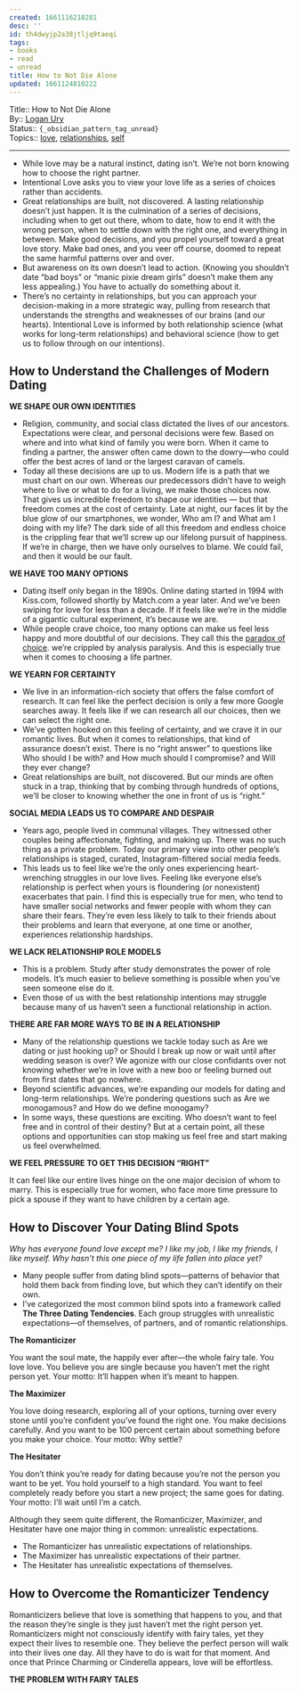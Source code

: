 ```yaml
---
created: 1661116218281
desc: ''
id: th4dwyjp2a38jtljq9taeqi
tags:
- books
- read
- unread
title: How to Not Die Alone
updated: 1661124810222
---
```

   
Title:: How to Not Die Alone   
By:: [Logan Ury](/not_created.md)   
Status:: `{_obsidian_pattern_tag_unread}`   
Topics:: [love](../../topics/love.md), [relationships](../../topics/relationships.md), [self](../../topics/self.md)   
   
   
---   
   
   
- While love may be a natural instinct, dating isn’t. We’re not born knowing how to choose the right partner.   
- Intentional Love asks you to view your love life as a series of choices rather than accidents.   
- Great relationships are built, not discovered. A lasting relationship doesn’t just happen. It is the culmination of a series of decisions, including when to get out there, whom to date, how to end it with the wrong person, when to settle down with the right one, and everything in between. Make good decisions, and you propel yourself toward a great love story. Make bad ones, and you veer off course, doomed to repeat the same harmful patterns over and over.   
- But awareness on its own doesn’t lead to action. (Knowing you shouldn’t date “bad boys” or “manic pixie dream girls” doesn’t make them any less appealing.) You have to actually do something about it.   
- There’s no certainty in relationships, but you can approach your decision-making in a more strategic way, pulling from research that understands the strengths and weaknesses of our brains (and our hearts). Intentional Love is informed by both relationship science (what works for long-term relationships) and behavioral science (how to get us to follow through on our intentions).   
   
## How to Understand the Challenges of Modern Dating   
   
**WE SHAPE OUR OWN IDENTITIES**   
   
   
- Religion, community, and social class dictated the lives of our ancestors. Expectations were clear, and personal decisions were few. Based on where and into what kind of family you were born. When it came to finding a partner, the answer often came down to the dowry—who could offer the best acres of land or the largest caravan of camels.   
- Today all these decisions are up to us. Modern life is a path that we must chart on our own. Whereas our predecessors didn’t have to weigh where to live or what to do for a living, we make those choices now. That gives us incredible freedom to shape our identities — but that freedom comes at the cost of certainty. Late at night, our faces lit by the blue glow of our smartphones, we wonder, Who am I? and What am I doing with my life? The dark side of all this freedom and endless choice is the crippling fear that we’ll screw up our lifelong pursuit of happiness. If we’re in charge, then we have only ourselves to blame. We could fail, and then it would be our fault.   
   
**WE HAVE TOO MANY OPTIONS**   
   
   
- Dating itself only began in the 1890s. Online dating started in 1994 with Kiss.com, followed shortly by Match.com a year later. And we’ve been swiping for love for less than a decade. If it feels like we’re in the middle of a gigantic cultural experiment, it’s because we are.   
- While people crave choice, too many options can make us feel less happy and more doubtful of our decisions. They call this the [paradox of choice](../../archive/paradox%20of%20choice.md). we’re crippled by analysis paralysis. And this is especially true when it comes to choosing a life partner.   
   
**WE YEARN FOR CERTAINTY**   
   
   
- We live in an information-rich society that offers the false comfort of research. It can feel like the perfect decision is only a few more Google searches away. It feels like if we can research all our choices, then we can select the right one.   
- We’ve gotten hooked on this feeling of certainty, and we crave it in our romantic lives. But when it comes to relationships, that kind of assurance doesn’t exist. There is no “right answer” to questions like Who should I be with? and How much should I compromise? and Will they ever change?   
- Great relationships are built, not discovered. But our minds are often stuck in a trap, thinking that by combing through hundreds of options, we’ll be closer to knowing whether the one in front of us is “right.”   
   
**SOCIAL MEDIA LEADS US TO COMPARE AND DESPAIR**   
   
   
- Years ago, people lived in communal villages. They witnessed other couples being affectionate, fighting, and making up. There was no such thing as a private problem. Today our primary view into other people’s relationships is staged, curated, Instagram-filtered social media feeds.   
- This leads us to feel like we’re the only ones experiencing heart-wrenching struggles in our love lives. Feeling like everyone else’s relationship is perfect when yours is floundering (or nonexistent) exacerbates that pain. I find this is especially true for men, who tend to have smaller social networks and fewer people with whom they can share their fears. They’re even less likely to talk to their friends about their problems and learn that everyone, at one time or another, experiences relationship hardships.   
   
**WE LACK RELATIONSHIP ROLE MODELS**   
   
   
- This is a problem. Study after study demonstrates the power of role models. It’s much easier to believe something is possible when you’ve seen someone else do it.   
- Even those of us with the best relationship intentions may struggle because many of us haven’t seen a functional relationship in action.   
   
**THERE ARE FAR MORE WAYS TO BE IN A RELATIONSHIP**   
   
   
- Many of the relationship questions we tackle today such as Are we dating or just hooking up? or Should I break up now or wait until after wedding season is over? We agonize with our close confidants over not knowing whether we’re in love with a new boo or feeling burned out from first dates that go nowhere.   
- Beyond scientific advances, we’re expanding our models for dating and long-term relationships. We’re pondering questions such as Are we monogamous? and How do we define monogamy?   
- In some ways, these questions are exciting. Who doesn’t want to feel free and in control of their destiny? But at a certain point, all these options and opportunities can stop making us feel free and start making us feel overwhelmed.   
   
**WE FEEL PRESSURE TO GET THIS DECISION “RIGHT”**   
   
It can feel like our entire lives hinge on the one major decision of whom to marry. This is especially true for women, who face more time pressure to pick a spouse if they want to have children by a certain age.   
   
## How to Discover Your Dating Blind Spots   
   
_Why has everyone found love except me? I like my job, I like my friends, I like myself. Why hasn’t this one piece of my life fallen into place yet?_   
   
   
- Many people suffer from dating blind spots—patterns of behavior that hold them back from finding love, but which they can’t identify on their own.   
- I’ve categorized the most common blind spots into a framework called **The Three Dating Tendencies**. Each group struggles with unrealistic expectations—of themselves, of partners, and of romantic relationships.   
   
**The Romanticizer**   
   
You want the soul mate, the happily ever after—the whole fairy tale. You love love. You believe you are single because you haven’t met the right person yet. Your motto: It’ll happen when it’s meant to happen.   
   
**The Maximizer**   
   
You love doing research, exploring all of your options, turning over every stone until you’re confident you’ve found the right one. You make decisions carefully. And you want to be 100 percent certain about something before you make your choice. Your motto: Why settle?   
   
**The Hesitater**   
   
You don’t think you’re ready for dating because you’re not the person you want to be yet. You hold yourself to a high standard. You want to feel completely ready before you start a new project; the same goes for dating. Your motto: I’ll wait until I’m a catch.   
   
Although they seem quite different, the Romanticizer, Maximizer, and Hesitater have one major thing in common: unrealistic expectations.   
   
   
- The Romanticizer has unrealistic expectations of relationships.   
- The Maximizer has unrealistic expectations of their partner.   
- The Hesitater has unrealistic expectations of themselves.   
   
## How to Overcome the Romanticizer Tendency   
   
Romanticizers believe that love is something that happens to you, and that the reason they’re single is they just haven’t met the right person yet. Romanticizers might not consciously identify with fairy tales, yet they expect their lives to resemble one. They believe the perfect person will walk into their lives one day. All they have to do is wait for that moment. And once that Prince Charming or Cinderella appears, love will be effortless.   
   
**THE PROBLEM WITH FAIRY TALES**